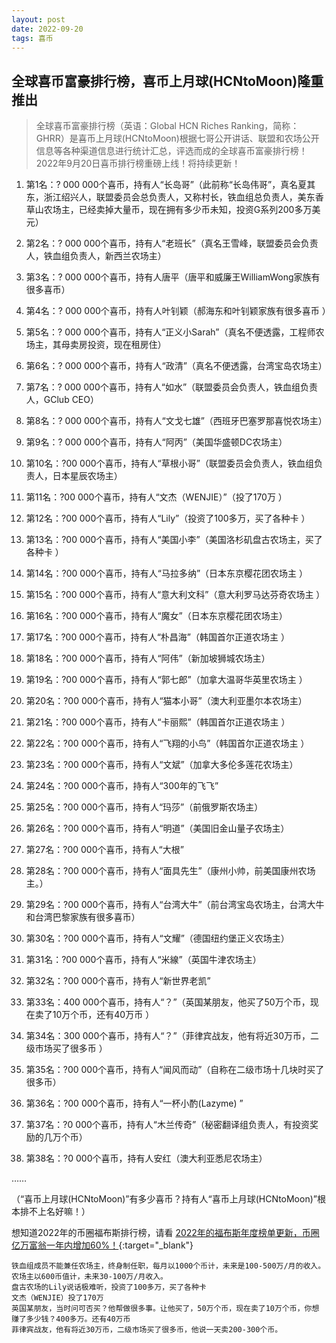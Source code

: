 ```yaml
---
layout: post
date: 2022-09-20
tags: 喜币
---
```



## 全球喜币富豪排行榜，喜币上月球(HCNtoMoon)隆重推出

> 全球喜币富豪排行榜（英语：Global HCN Riches Ranking，简称：GHRR）是喜币上月球(HCNtoMoon)根据七哥公开讲话、联盟和农场公开信息等各种渠道信息进行统计汇总，评选而成的全球喜币富豪排行榜！2022年9月20日喜币排行榜重磅上线！将持续更新！

1. 第1名：? 000 000个喜币，持有人“长岛哥”（此前称“长岛伟哥”，真名夏其东，浙江绍兴人，联盟委员会总负责人，又称村长，铁血组总负责人，美东香草山农场主，已经卖掉大量币，现在拥有多少币未知，投资G系列200多万美元）

1. 第2名：? 000 000个喜币，持有人“老班长”（真名王雪峰，联盟委员会负责人，铁血组负责人，新西兰农场主）

1. 第3名：? 000 000个喜币，持有人唐平（唐平和威廉王WilliamWong家族有很多喜币）

1. 第4名：? 000 000个喜币，持有人叶钊颖（郝海东和叶钊颖家族有很多喜币 ）

1. 第5名：? 000 000个喜币，持有人“正义小Sarah”（真名不便透露，工程师农场主，其母卖房投资，现在租房住）

1. 第6名：? 000 000个喜币，持有人“政清”（真名不便透露，台湾宝岛农场主）

1. 第7名：? 000 000个喜币，持有人“如水”（联盟委员会负责人，铁血组负责人，GClub CEO）


1. 第8名：? 000 000个喜币，持有人“文戈七雄”（西班牙巴塞罗那喜悦农场主）

1. 第9名：? 000 000个喜币，持有人“阿丙”（美国华盛顿DC农场主）

1. 第10名：?00 000个喜币，持有人“草根小哥”（联盟委员会负责人，铁血组负责人，日本星辰农场主）

1. 第11名：?00 000个喜币，持有人“文杰（WENJIE）”（投了170万 ）

1. 第12名：?00 000个喜币，持有人“Lily”（投资了100多万，买了各种卡 ）

1. 第13名：?00 000个喜币，持有人“美国小李”（美国洛杉矶盘古农场主，买了各种卡 ）
1. 第14名：?00 000个喜币，持有人“马拉多纳”（日本东京樱花团农场主 ）
1. 第15名：?00 000个喜币，持有人“意大利文科”（意大利罗马达芬奇农场主 ）
1. 第16名：?00 000个喜币，持有人“魔女”（日本东京樱花团农场主）
1. 第17名：?00 000个喜币，持有人“朴昌海”（韩国首尔正道农场主 ）

1. 第18名：?00 000个喜币，持有人“阿伟”（新加坡狮城农场主）

1. 第19名：?00 000个喜币，持有人“郭七郎”（加拿大温哥华英里农场主 ）

1. 第20名：?00 000个喜币，持有人“猫本小哥”（澳大利亚墨尔本农场主）
1. 第21名：?00 000个喜币，持有人“卡丽熙”（韩国首尔正道农场主 ）
1. 第22名：?00 000个喜币，持有人“飞翔的小鸟”（韩国首尔正道农场主 ）
1. 第23名：?00 000个喜币，持有人“文斌”（加拿大多伦多莲花农场主）

1. 第24名：?00 000个喜币，持有人“300年的飞飞”

1. 第25名：?00 000个喜币，持有人“玛莎”（前俄罗斯农场主）
1. 第26名：?00 000个喜币，持有人“明道”（美国旧金山量子农场主）

1. 第27名：?00 000个喜币，持有人“大根”
1. 第28名：?00 000个喜币，持有人“面具先生”（康州小帅，前美国康州农场主。）
1. 第29名：?00 000个喜币，持有人“台湾大牛”（前台湾宝岛农场主，台湾大牛和台湾巴黎家族有很多喜币）
1. 第30名：?00 000个喜币，持有人“文耀”（德国纽约堡正义农场主）
1. 第31名：?00 000个喜币，持有人“米線”（英国牛津农场主）

1. 第32名：?00 000个喜币，持有人“新世界老凯”

1. 第33名：400 000个喜币，持有人“？”（英国某朋友，他买了50万个币，现在卖了10万个币，还有40万币 ）

1. 第34名：300 000个喜币，持有人“？”（菲律宾战友，他有将近30万币，二级市场买了很多币 ）

1. 第35名：?00 000个喜币，持有人“闻风而动”（自称在二级市场十几块时买了很多币）



1. 第36名：?00 000个喜币，持有人“一杯小酌(Lazyme) ”

1. 第37名：?0 000个喜币，持有人“木兰传奇”（秘密翻译组负责人，有投资奖励的几万个币）

1. 第38名：?0 000个喜币，持有人安红（澳大利亚悉尼农场主）


……

（“喜币上月球(HCNtoMoon)”有多少喜币？持有人“喜币上月球(HCNtoMoon)”根本排不上名好嘛！）



想知道2022年的币圈福布斯排行榜，请看
[2022年的福布斯年度榜单更新，币圈亿万富翁一年内增加60%！](https://hcntomoon.github.io/2022%E5%B9%B4%E7%9A%84%E7%A6%8F%E5%B8%83%E6%96%AF%E5%B9%B4%E5%BA%A6%E6%A6%9C%E5%8D%95){:target="_blank"} 






~~~
铁血组成员不能兼任农场主，终身制任职，每月以1000个币计，未来是100-500万/月的收入。农场主以600币值计，未来30-100万/月收入。
盘古农场的Lily说话极难听，投资了100多万，买了各种卡
文杰（WENJIE）投了170万
英国某朋友，当时问可否买？他帮做很多事。让他买了，50万个币，现在卖了10万个币，你想赚了多少钱？400多万。还有40万币
菲律宾战友，他有将近30万币，二级市场买了很多币，他说一天卖200-300个币。
~~~

